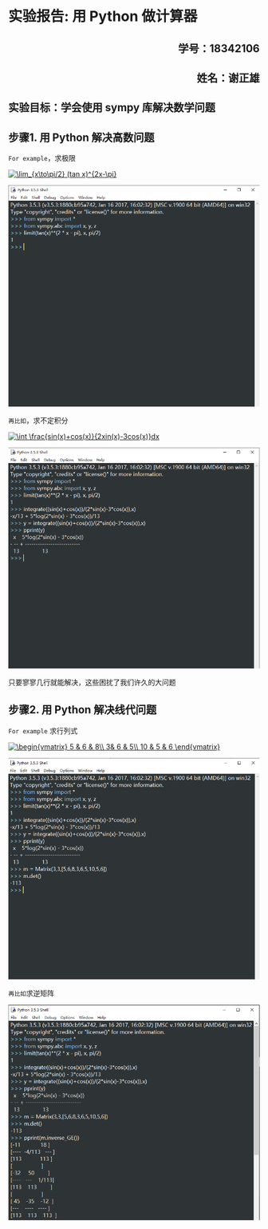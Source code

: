 # 实验报告: 用 Python 做计算器


<h2 align = "right">学号：18342106 </h2>
<h2 align = 'right'>姓名：谢正雄</h2>

## 实验目标：学会使用 sympy 库解决数学问题

## 步骤1. 用 Python 解决高数问题

`For example`，求极限

<a href="https://www.codecogs.com/eqnedit.php?latex=\lim_{x\to\pi/2}&space;(tan&space;x)^{2x-\pi}" target="_blank"><img src="https://latex.codecogs.com/gif.latex?\lim_{x\to\pi/2}&space;(tan&space;x)^{2x-\pi}" title="\lim_{x\to\pi/2} (tan x)^{2x-\pi}" /></a>

![](images/lim.png)

`再比如`，求不定积分

<a href="https://www.codecogs.com/eqnedit.php?latex=\int&space;\frac{sin(x)&plus;cos(x)}{2xin(x)-3cos(x)}dx" target="_blank"><img src="https://latex.codecogs.com/gif.latex?\int&space;\frac{sin(x)&plus;cos(x)}{2xin(x)-3cos(x)}dx" title="\int \frac{sin(x)+cos(x)}{2xin(x)-3cos(x)}dx" /></a>

![](images/inte.png)

只要寥寥几行就能解决，这些困扰了我们许久的大问题

## 步骤2. 用 Python 解决线代问题

`For example` 求行列式

<a href="https://www.codecogs.com/eqnedit.php?latex=\begin{vmatrix}&space;5&space;&&space;6&space;&&space;8\\&space;3&&space;6&space;&&space;5\\&space;10&space;&&space;5&space;&&space;6&space;\end{vmatrix}" target="_blank"><img src="https://latex.codecogs.com/gif.latex?\begin{vmatrix}&space;5&space;&&space;6&space;&&space;8\\&space;3&&space;6&space;&&space;5\\&space;10&space;&&space;5&space;&&space;6&space;\end{vmatrix}" title="\begin{vmatrix} 5 & 6 & 8\\ 3& 6 & 5\\ 10 & 5 & 6 \end{vmatrix}" /></a>

![](images/det.png)

`再比如`求逆矩阵

![](images/inverse.png)